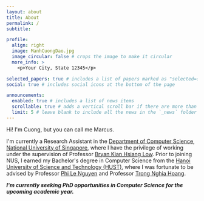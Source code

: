 ```yaml
---
layout: about
title: About
permalink: /
subtitle: 

profile:
  align: right
  image: ManhCuongDao.jpg
  image_circular: false # crops the image to make it circular
  more_info: >
    <p>Your City, State 12345</p>

selected_papers: true # includes a list of papers marked as "selected={true}"
social: true # includes social icons at the bottom of the page

announcements:
  enabled: true # includes a list of news items
  scrollable: true # adds a vertical scroll bar if there are more than 3 news items
  limit: 5 # leave blank to include all the news in the `_news` folder
---
```


Hi! I'm Cuong, but you can call me Marcus.

I'm currently a Research Assistant in the [Department of Computer Science](https://www.comp.nus.edu.sg/cs/), [National University of Singapore](https://nus.edu.sg/), where I have the privilege of working under the supervision of Professor [Bryan Kian Hsiang Low](https://www.comp.nus.edu.sg/~lowkh/). Prior to joining NUS, I earned my Bachelor's degree in Computer Science from the [Hanoi University of Science and Technology (HUST)](https://soict.hust.edu.vn/), where I was fortunate to be advised by Professor [Phi Le Nguyen](https://ai4life.hust.edu.vn/lenp/) and Professor [Trong Nghia Hoang](https://htnghia87.github.io/).

***I'm currently seeking PhD opportunities in Computer Science for the upcoming academic year.***
